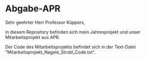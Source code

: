 # Abgabe-APR


Sehr geehrter Herr Professor Küppers,

in diesem Repository befinden sich mein Jahresprojekt und unser Mitarbeitsprojekt aus APR.

Der Code des Mitarbeitsprojekts befindet sich in der Text-Datei "Mitarbeitsprojekt_Nagele_Strobl_Code.txt".

